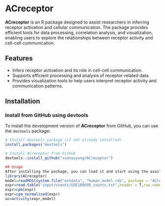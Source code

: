 # ACreceptor

**ACreceptor** is an R package designed to assist researchers in inferring receptor activation and cellular communication. The package provides efficient tools for data processing, correlation analysis, and visualization, enabling users to explore the relationships between receptor activity and cell-cell communication.

## Features
- Infers receptor activation and its role in cell-cell communication.
- Supports efficient processing and analysis of receptor-related data.
- Provides visualization tools to help users interpret receptor activity and communication patterns.

## Installation

### Install from GitHub using devtools
To install the development version of **ACreceptor** from GitHub, you can use the `devtools` package:
```r
# Install devtools package (if not already installed)
install.packages("devtools")

# Install ACreceptor from GitHub
devtools::install_github("xuansuyang/ACreceptor")

## Usage
After installing the package, you can load it and start using the available functions. Here’s a simple example:
library(ACreceptor)
model=readRDS(system.file("extdata", "human_model.rds", package = "ACreceptor"))
expr=read.table("input/counts/GSE180698_counts.txt",header = T,row.names = 1)
expr=cpm(expr)
expr=cpm_normalized(expr)
ac=activity(expr,model)
